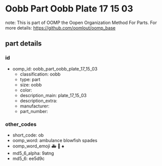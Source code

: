 # Oobb Part Oobb Plate 17 15 03  

note: This is part of OOMP the Oopen Organization Method For Parts. For more details: https://github.com/oomlout/oomp_base

##  part details





### id
* oomp_id: oobb_part_oobb_plate_17_15_03
  * classification: oobb
  * type: part
  * size: oobb
  * color: 
  * description_main: plate_17_15_03
  * description_extra: 
  * manufacturer: 
  * part_number: 

### other_codes
* short_code: ob
* oomp_word: ambulance blowfish spades
* oomp_word_emoji :ambulance: :blowfish: :spades:
* md5_6_alpha: 9atng
* md5_6: ee5d9c